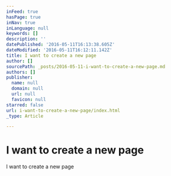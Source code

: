 ```yaml
---
inFeed: true
hasPage: true
inNav: true
inLanguage: null
keywords: []
description: ''
datePublished: '2016-05-11T16:13:38.605Z'
dateModified: '2016-05-11T16:12:11.142Z'
title: I want to create a new page
author: []
sourcePath: _posts/2016-05-11-i-want-to-create-a-new-page.md
authors: []
publisher:
  name: null
  domain: null
  url: null
  favicon: null
starred: false
url: i-want-to-create-a-new-page/index.html
_type: Article

---
```

# I want to create a new page

I want to create a new page